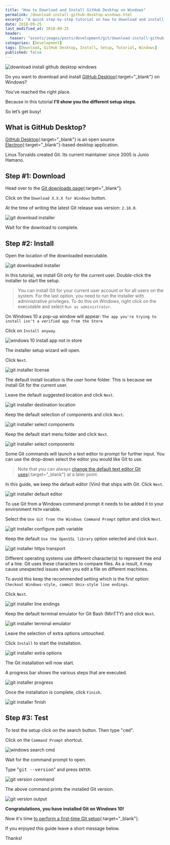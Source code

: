 ```yaml
---
title: "How to Download and Install GitHub Desktop on Windows"
permalink: /download-install-github-desktop-windows.html
excerpt: "A quick step-by-step tutorial on how to download and install GitHub Desktop on Windows 10."
date: 2018-09-25
last_modified_at: 2018-09-25
header:
  teaser: "assets/images/posts/development/git/download-install-github-desktop-windows.png"
categories: [Development]
tags: [Download, GitHub Desktop, Install, Setup, Tutorial, Windows]
published: false
---
```


<img src="{{ site.url }}/assets/images/posts/development/git/download-install-github-desktop-windows.png" alt="download install github desktop windows" class="align-right title-image">

Do you want to download and install [GitHub Desktop](https://desktop.github.com/){:target="_blank"} on Windows?

You’ve reached the right place.

Because in this tutorial **I'll show you the different setup steps**.

So let’s get busy!

## What is GitHub Desktop?

[GitHub Desktop](https://en.wikipedia.org/wiki/Git){:target="_blank"} is an open source [Electron](https://electronjs.org/){:target="_blank"}-based desktop application.

Linus Torvalds created Git. Its current maintainer since 2005 is Junio Hamano.

## Step #1: Download

Head over to the [Git downloads page](https://git-scm.com/download){:target="_blank"}.

Click on the `Download X.X.X for Windows` button.

At the time of writing the latest Git release was version: `2.18.0`.

<img src="{{ site.url }}/assets/images/posts/development/git/git-download-installer.png" alt="git download installer">

Wait for the download to complete.

## Step #2: Install

Open the location of the downloaded executable.

<img src="{{ site.url }}/assets/images/posts/development/git/git-downloaded-installer.png" alt="git downloaded installer">

In this tutorial, we install Git only for the current user. Double-click the installer to start the setup.

> You can install Git for your current user account or for all users on the system. For the last option, you need to run the installer with administrative privileges. To do this on Windows, right click on the executable and select `Run as administrator`.

On Windows 10 a pop-up window will appear: `The app you're trying to install isn't a verified app from the Store`

Click on `Install anyway`.

<img src="{{ site.url }}/assets/images/posts/windows-10-install-app-not-in-store.png" alt="windows 10 install app not in store">

The installer setup wizard will open.

Click `Next`.

<img src="{{ site.url }}/assets/images/posts/development/git/git-installer-license.png" alt="git installer license">

The default install location is the user home folder. This is because we install Git for the current user.

Leave the default suggested location and click `Next`.

<img src="{{ site.url }}/assets/images/posts/development/git/git-installer-destination-location.png" alt="git installer destination location">

Keep the default selection of components and click `Next`.

<img src="{{ site.url }}/assets/images/posts/development/git/git-installer-select-components.png" alt="git installer select components">

Keep the default start menu folder and click `Next`.

<img src="{{ site.url }}/assets/images/posts/development/git/git-installer-select-components.png" alt="git installer select components">

Some Git commands will launch a text editor to prompt for further input. You can use the drop-down select the editor you would like Git to use.

> Note that you can always [change the default text editor Git uses](https://git-scm.com/book/en/v2/Getting-Started-First-Time-Git-Setup#_your_editor){:target="_blank"} at a later point.

In this guide, we keep the default editor (Vim) that ships with Git. Click `Next`.

<img src="{{ site.url }}/assets/images/posts/development/git/git-installer-default-editor.png" alt="git installer default editor">

To use Git from a Windows command prompt it needs to be added it to your environment `PATH` variable.

Select the `Use Git from the Windows Command Prompt` option and click `Next`.

<img src="{{ site.url }}/assets/images/posts/development/git/git-installer-configure-path-variable.png" alt="git installer configure path variable">

Keep the default `Use the OpenSSL library` option selected and click `Next`.

<img src="{{ site.url }}/assets/images/posts/development/git/git-installer-https-transport.png" alt="git installer https transport">

Different operating systems use different character(s) to represent the end of a line. Git uses these characters to compare files. As a result, it may cause unexpected issues when you edit a file on different machines.

To avoid this keep the recommended setting which is the first option: `Checkout Windows-style, commit Unix-style line endings`.

Click `Next`.

<img src="{{ site.url }}/assets/images/posts/development/git/git-installer-line-endings.png" alt="git installer line endings">

Keep the default terminal emulator for Git Bash (MinTTY) and click `Next`.

<img src="{{ site.url }}/assets/images/posts/development/git/git-installer-terminal-emulator.png" alt="git installer terminal emulator">

Leave the selection of extra options untouched.

Click `Install` to start the installation.

<img src="{{ site.url }}/assets/images/posts/development/git/git-installer-extra-options.png" alt="git installer extra options">

The Git installation will now start.

A progress bar shows the various steps that are executed.

<img src="{{ site.url }}/assets/images/posts/development/git/git-installer-progress.png" alt="git installer progress">

Once the installation is complete, click `Finish`.

<img src="{{ site.url }}/assets/images/posts/development/git/git-installer-finish.png" alt="git installer finish">

## Step #3: Test

To test the setup click on the search button. Then type "<kbd>cmd</kbd>".

Click on the `Command Prompt` shortcut.

<img src="{{ site.url }}/assets/images/posts/development/windows-search-cmd.png" alt="windows search cmd">

Wait for the command prompt to open.

Type "<kbd>git --version</kbd>" and press `ENTER`.

<img src="{{ site.url }}/assets/images/posts/development/git/git-version-command.png" alt="git version command">

The above command prints the installed Git version.

<img src="{{ site.url }}/assets/images/posts/development/git/git-version-output.png" alt="git version output">

**Congratulations, you have installed Git on Windows 10!**

Now it's time [to perform a first-time Git setup](https://www.codebasehq.com/blog/using-git-on-windows#configuring-git){:target="_blank"}.

If you enjoyed this guide leave a short message below.

Thanks!
